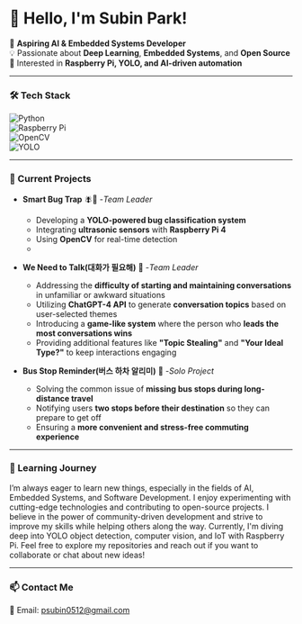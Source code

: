 # 👋 Hello, I'm Subin Park!  

🚀 **Aspiring AI & Embedded Systems Developer**  
💡 Passionate about **Deep Learning**, **Embedded Systems**, and **Open Source**  
🎯 Interested in **Raspberry Pi, YOLO, and AI-driven automation**  

---

### 🛠️ Tech Stack  
![Python](https://img.shields.io/badge/Python-3776AB?style=for-the-badge&logo=python&logoColor=white)  
![Raspberry Pi](https://img.shields.io/badge/Raspberry%20Pi-C51A4A?style=for-the-badge&logo=raspberry-pi&logoColor=white)  
![OpenCV](https://img.shields.io/badge/OpenCV-5C3EE8?style=for-the-badge&logo=opencv&logoColor=white)  
![YOLO](https://img.shields.io/badge/YOLO-00FFFF?style=for-the-badge&logo=yolo&logoColor=black)  

---

### 🔬 Current Projects  
- **Smart Bug Trap** 🪰🦟 -*Team Leader* 
  - Developing a **YOLO-powered bug classification system**  
  - Integrating **ultrasonic sensors** with **Raspberry Pi 4**  
  - Using **OpenCV** for real-time detection  
  - 
- **We Need to Talk(대화가 필요해)** 💬  -*Team Leader* 
  - Addressing the **difficulty of starting and maintaining conversations** in unfamiliar or awkward situations  
  - Utilizing **ChatGPT-4 API** to generate **conversation topics** based on user-selected themes  
  - Introducing a **game-like system** where the person who **leads the most conversations wins**  
  - Providing additional features like **"Topic Stealing"** and **"Your Ideal Type?"** to keep interactions engaging  

- **Bus Stop Reminder(버스 하차 알리미)** 🚌  -*Solo Project*
  - Solving the common issue of **missing bus stops during long-distance travel**  
  - Notifying users **two stops before their destination** so they can prepare to get off  
  - Ensuring a **more convenient and stress-free commuting experience**  

---

### 🌱 Learning Journey

I’m always eager to learn new things, especially in the fields of AI, Embedded Systems, and Software Development. I enjoy experimenting with cutting-edge technologies and contributing to open-source projects. I believe in the power of community-driven development and strive to improve my skills while helping others along the way. Currently, I'm diving deep into YOLO object detection, computer vision, and IoT with Raspberry Pi. Feel free to explore my repositories and reach out if you want to collaborate or chat about new ideas!

---

### 📫 Contact Me  
📧 Email: psubin0512@gmail.com  
